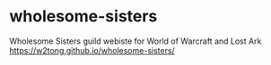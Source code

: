 # wholesome-sisters
Wholesome Sisters guild webiste for World of Warcraft and Lost Ark
https://w2tong.github.io/wholesome-sisters/
